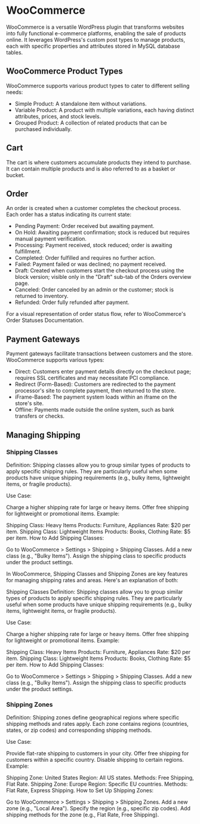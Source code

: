 # WooCommerce

WooCommerce is a versatile WordPress plugin that transforms websites into fully functional e-commerce platforms, enabling the sale of products online. It leverages WordPress's custom post types to manage products, each with specific properties and attributes stored in MySQL database tables.

## WooCommerce Product Types

WooCommerce supports various product types to cater to different selling needs:

- Simple Product: A standalone item without variations.
- Variable Product: A product with multiple variations, each having distinct attributes, prices, and stock levels.
- Grouped Product: A collection of related products that can be purchased individually.

## Cart

The cart is where customers accumulate products they intend to purchase. It can contain multiple products and is also referred to as a basket or bucket.

## Order

An order is created when a customer completes the checkout process. Each order has a status indicating its current state:

- Pending Payment: Order received but awaiting payment.
- On Hold: Awaiting payment confirmation; stock is reduced but requires manual payment verification.
- Processing: Payment received, stock reduced; order is awaiting fulfillment.
- Completed: Order fulfilled and requires no further action.
- Failed: Payment failed or was declined; no payment received.
- Draft: Created when customers start the checkout process using the block version; visible only in the "Draft" sub-tab of the Orders overview page.
- Canceled: Order canceled by an admin or the customer; stock is returned to inventory.
- Refunded: Order fully refunded after payment.

For a visual representation of order status flow, refer to WooCommerce's Order Statuses Documentation.

## Payment Gateways

Payment gateways facilitate transactions between customers and the store. WooCommerce supports various types:

- Direct: Customers enter payment details directly on the checkout page; requires SSL certificates and may necessitate PCI compliance.
- Redirect (Form-Based): Customers are redirected to the payment processor's site to complete payment, then returned to the store.
- iFrame-Based: The payment system loads within an iframe on the store's site.
- Offline: Payments made outside the online system, such as bank transfers or checks.


## Managing Shipping

### Shipping Classes

Definition: Shipping classes allow you to group similar types of products to apply specific shipping rules. They are particularly useful when some products have unique shipping requirements (e.g., bulky items, lightweight items, or fragile products).

Use Case:

Charge a higher shipping rate for large or heavy items.
Offer free shipping for lightweight or promotional items.
Example:

Shipping Class: Heavy Items
Products: Furniture, Appliances
Rate: $20 per item.
Shipping Class: Lightweight Items
Products: Books, Clothing
Rate: $5 per item.
How to Add Shipping Classes:

Go to WooCommerce > Settings > Shipping > Shipping Classes.
Add a new class (e.g., "Bulky Items").
Assign the shipping class to specific products under the product settings.


In WooCommerce, Shipping Classes and Shipping Zones are key features for managing shipping rates and areas. Here's an explanation of both:

Shipping Classes
Definition: Shipping classes allow you to group similar types of products to apply specific shipping rules. They are particularly useful when some products have unique shipping requirements (e.g., bulky items, lightweight items, or fragile products).

Use Case:

Charge a higher shipping rate for large or heavy items.
Offer free shipping for lightweight or promotional items.
Example:

Shipping Class: Heavy Items
Products: Furniture, Appliances
Rate: $20 per item.
Shipping Class: Lightweight Items
Products: Books, Clothing
Rate: $5 per item.
How to Add Shipping Classes:

Go to WooCommerce > Settings > Shipping > Shipping Classes.
Add a new class (e.g., "Bulky Items").
Assign the shipping class to specific products under the product settings.

### Shipping Zones
Definition: Shipping zones define geographical regions where specific shipping methods and rates apply. Each zone contains regions (countries, states, or zip codes) and corresponding shipping methods.

Use Case:

Provide flat-rate shipping to customers in your city.
Offer free shipping for customers within a specific country.
Disable shipping to certain regions.
Example:

Shipping Zone: United States
Region: All US states.
Methods: Free Shipping, Flat Rate.
Shipping Zone: Europe
Region: Specific EU countries.
Methods: Flat Rate, Express Shipping.
How to Set Up Shipping Zones:

Go to WooCommerce > Settings > Shipping > Shipping Zones.
Add a new zone (e.g., "Local Area").
Specify the region (e.g., specific zip codes).
Add shipping methods for the zone (e.g., Flat Rate, Free Shipping).
